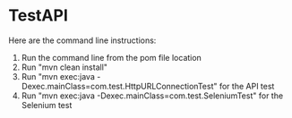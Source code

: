 # TestAPI
Here are the command line instructions:
1. Run the command line from the pom file location
2. Run "mvn clean install"
3. Run "mvn exec:java -Dexec.mainClass=com.test.HttpURLConnectionTest" for the API test
4. Run "mvn exec:java -Dexec.mainClass=com.test.SeleniumTest" for the Selenium test
